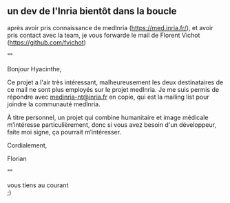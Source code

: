 ## un dev de l'Inria bientôt dans la boucle



après avoir pris connaissance de medInria (<https://med.inria.fr/>), et avoir
pris contact avec la team, je vous forwarde le mail de Florent Vichot
(<https://github.com/fvichot>)  
  
""  

Bonjour Hyacinthe,  
  

Ce projet a l'air très intéressant, malheureusement les deux destinataires de
ce mail ne sont plus employés sur le projet medInria. Je me suis permis de
répondre avec medinria-nt@inria.fr en copie, qui est la mailing list pour
joindre la communauté medInria.  
  

À titre personnel, un projet qui combine humanitaire et image médicale
m’intéresse particulièrement, donc si vous avez besoin d'un développeur, faite
moi signe, ça pourrait m’intéresser.  
  

Cordialement,  

Florian  
  
""  
  
vous tiens au courant  
;)




